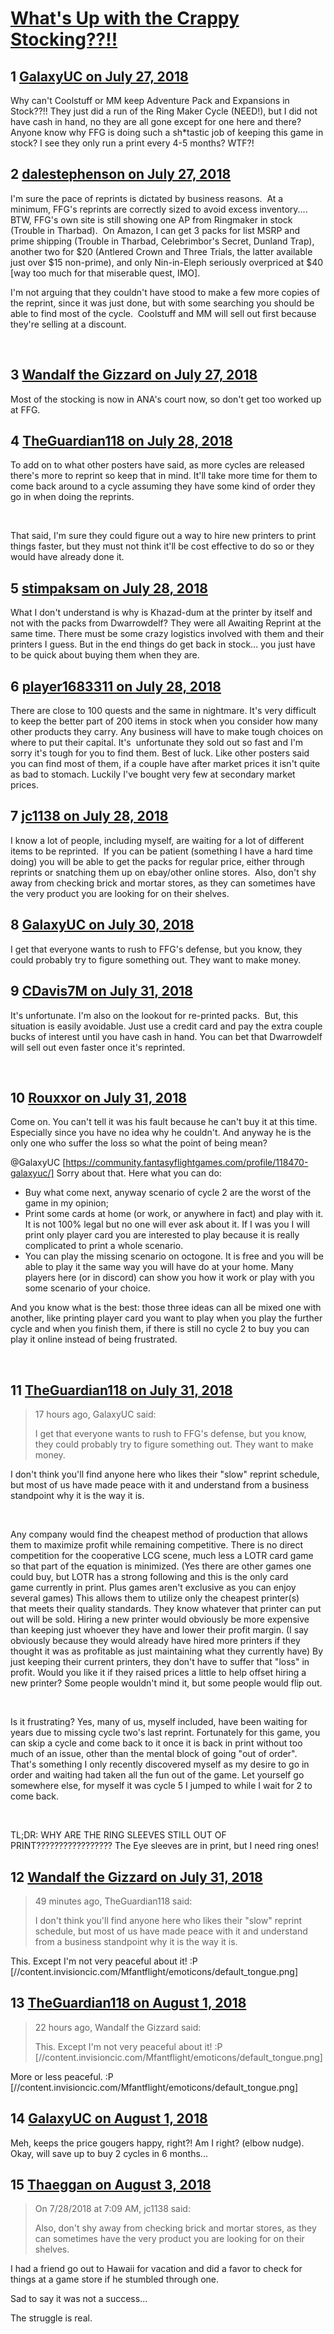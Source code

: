 # [What&#039;s Up with the Crappy Stocking??!!](https://community.fantasyflightgames.com/topic/279843-whats-up-with-the-crappy-stocking/)

## 1 [GalaxyUC on July 27, 2018](https://community.fantasyflightgames.com/topic/279843-whats-up-with-the-crappy-stocking/?do=findComment&comment=3417476)

Why can't Coolstuff or MM keep Adventure Pack and Expansions in Stock??!! They just did a run of the Ring Maker Cycle (NEED!), but I did not have cash in hand, no they are all gone except for one here and there? Anyone know why FFG is doing such a sh*tastic job of keeping this game in stock? I see they only run a print every 4-5 months? WTF?!

## 2 [dalestephenson on July 27, 2018](https://community.fantasyflightgames.com/topic/279843-whats-up-with-the-crappy-stocking/?do=findComment&comment=3417551)

I'm sure the pace of reprints is dictated by business reasons.  At a minimum, FFG's reprints are correctly sized to avoid excess inventory....  BTW, FFG's own site is still showing one AP from Ringmaker in stock (Trouble in Tharbad).  On Amazon, I can get 3 packs for list MSRP and prime shipping (Trouble in Tharbad, Celebrimbor's Secret, Dunland Trap), another two for $20 (Antlered Crown and Three Trials, the latter available just over $15 non-prime), and only Nin-in-Eleph seriously overpriced at $40 [way too much for that miserable quest, IMO].

I'm not arguing that they couldn't have stood to make a few more copies of the reprint, since it was just done, but with some searching you should be able to find most of the cycle.  Coolstuff and MM will sell out first because they're selling at a discount.

 

## 3 [Wandalf the Gizzard on July 27, 2018](https://community.fantasyflightgames.com/topic/279843-whats-up-with-the-crappy-stocking/?do=findComment&comment=3417818)

Most of the stocking is now in ANA's court now, so don't get too worked up at FFG.

## 4 [TheGuardian118 on July 28, 2018](https://community.fantasyflightgames.com/topic/279843-whats-up-with-the-crappy-stocking/?do=findComment&comment=3418057)

To add on to what other posters have said, as more cycles are released there's more to reprint so keep that in mind. It'll take more time for them to come back around to a cycle assuming they have some kind of order they go in when doing the reprints.

 

That said, I'm sure they could figure out a way to hire new printers to print things faster, but they must not think it'll be cost effective to do so or they would have already done it.

## 5 [stimpaksam on July 28, 2018](https://community.fantasyflightgames.com/topic/279843-whats-up-with-the-crappy-stocking/?do=findComment&comment=3418068)

What I don't understand is why is Khazad-dum at the printer by itself and not with the packs from Dwarrowdelf? They were all Awaiting Reprint at the same time. There must be some crazy logistics involved with them and their printers I guess. But in the end things do get back in stock... you just have to be quick about buying them when they are.

## 6 [player1683311 on July 28, 2018](https://community.fantasyflightgames.com/topic/279843-whats-up-with-the-crappy-stocking/?do=findComment&comment=3418198)

There are close to 100 quests and the same in nightmare. It's very difficult to keep the better part of 200 items in stock when you consider how many other products they carry. Any business will have to make tough choices on where to put their capital. It's  unfortunate they sold out so fast and I'm sorry it's tough for you to find them. Best of luck. Like other posters said you can find most of them, if a couple have after market prices it isn't quite as bad to stomach. Luckily I've bought very few at secondary market prices. 

## 7 [jc1138 on July 28, 2018](https://community.fantasyflightgames.com/topic/279843-whats-up-with-the-crappy-stocking/?do=findComment&comment=3418398)

I know a lot of people, including myself, are waiting for a lot of different items to be reprinted.  If you can be patient (something I have a hard time doing) you will be able to get the packs for regular price, either through reprints or snatching them up on ebay/other online stores.  Also, don't shy away from checking brick and mortar stores, as they can sometimes have the very product you are looking for on their shelves.  

## 8 [GalaxyUC on July 30, 2018](https://community.fantasyflightgames.com/topic/279843-whats-up-with-the-crappy-stocking/?do=findComment&comment=3420421)

I get that everyone wants to rush to FFG's defense, but you know, they could probably try to figure something out. They want to make money.

## 9 [CDavis7M on July 31, 2018](https://community.fantasyflightgames.com/topic/279843-whats-up-with-the-crappy-stocking/?do=findComment&comment=3420768)

It's unfortunate. I'm also on the lookout for re-printed packs.  But, this situation is easily avoidable. Just use a credit card and pay the extra couple bucks of interest until you have cash in hand. You can bet that Dwarrowdelf will sell out even faster once it's reprinted.

 

## 10 [Rouxxor on July 31, 2018](https://community.fantasyflightgames.com/topic/279843-whats-up-with-the-crappy-stocking/?do=findComment&comment=3420813)

Come on. You can't tell it was his fault because he can't buy it at this time. Especially since you have no idea why he couldn't. And anyway he is the only one who suffer the loss so what the point of being mean?

@GalaxyUC [https://community.fantasyflightgames.com/profile/118470-galaxyuc/] Sorry about that. Here what you can do:

- Buy what come next, anyway scenario of cycle 2 are the worst of the game in my opinion;
- Print some cards at home (or work, or anywhere in fact) and play with it. It is not 100% legal but no one will ever ask about it. If I was you I will print only player card you are interested to play because it is really complicated to print a whole scenario.
- You can play the missing scenario on octogone. It is free and you will be able to play it the same way you will have do at your home. Many players here (or in discord) can show you how it work or play with you some scenario of your choice.

And you know what is the best: those three ideas can all be mixed one with another, like printing player card you want to play when you play the further cycle and when you finish them, if there is still no cycle 2 to buy you can play it online instead of being frustrated.

 

## 11 [TheGuardian118 on July 31, 2018](https://community.fantasyflightgames.com/topic/279843-whats-up-with-the-crappy-stocking/?do=findComment&comment=3421136)

> 17 hours ago, GalaxyUC said:
> 
> I get that everyone wants to rush to FFG's defense, but you know, they could probably try to figure something out. They want to make money.

I don't think you'll find anyone here who likes their "slow" reprint schedule, but most of us have made peace with it and understand from a business standpoint why it is the way it is.

 

Any company would find the cheapest method of production that allows them to maximize profit while remaining competitive. There is no direct competition for the cooperative LCG scene, much less a LOTR card game so that part of the equation is minimized. (Yes there are other games one could buy, but LOTR has a strong following and this is the only card game currently in print. Plus games aren't exclusive as you can enjoy several games) This allows them to utilize only the cheapest printer(s) that meets their quality standards. They know whatever that printer can put out will be sold. Hiring a new printer would obviously be more expensive than keeping just whoever they have and lower their profit margin. (I say obviously because they would already have hired more printers if they thought it was as profitable as just maintaining what they currently have) By just keeping their current printers, they don't have to suffer that "loss" in profit. Would you like it if they raised prices a little to help offset hiring a new printer? Some people wouldn't mind it, but some people would flip out.

 

Is it frustrating? Yes, many of us, myself included, have been waiting for years due to missing cycle two's last reprint. Fortunately for this game, you can skip a cycle and come back to it once it is back in print without too much of an issue, other than the mental block of going "out of order".  That's something I only recently discovered myself as my desire to go in order and waiting had taken all the fun out of the game. Let yourself go somewhere else, for myself it was cycle 5 I jumped to while I wait for 2 to come back.

 

TL;DR: WHY ARE THE RING SLEEVES STILL OUT OF PRINT????????????????? The Eye sleeves are in print, but I need ring ones!

## 12 [Wandalf the Gizzard on July 31, 2018](https://community.fantasyflightgames.com/topic/279843-whats-up-with-the-crappy-stocking/?do=findComment&comment=3421164)

> 49 minutes ago, TheGuardian118 said:
> 
> I don't think you'll find anyone here who likes their "slow" reprint schedule, but most of us have made peace with it and understand from a business standpoint why it is the way it is.

This. Except I'm not very peaceful about it! :P [//content.invisioncic.com/Mfantflight/emoticons/default_tongue.png]

## 13 [TheGuardian118 on August 1, 2018](https://community.fantasyflightgames.com/topic/279843-whats-up-with-the-crappy-stocking/?do=findComment&comment=3422164)

> 22 hours ago, Wandalf the Gizzard said:
> 
> This. Except I'm not very peaceful about it! :P [//content.invisioncic.com/Mfantflight/emoticons/default_tongue.png]

More or less peaceful. :P [//content.invisioncic.com/Mfantflight/emoticons/default_tongue.png]

## 14 [GalaxyUC on August 1, 2018](https://community.fantasyflightgames.com/topic/279843-whats-up-with-the-crappy-stocking/?do=findComment&comment=3422357)

Meh, keeps the price gougers happy, right?! Am I right? (elbow nudge). Okay, will save up to buy 2 cycles in 6 months...

## 15 [Thaeggan on August 3, 2018](https://community.fantasyflightgames.com/topic/279843-whats-up-with-the-crappy-stocking/?do=findComment&comment=3427554)

> On 7/28/2018 at 7:09 AM, jc1138 said:
> 
> Also, don't shy away from checking brick and mortar stores, as they can sometimes have the very product you are looking for on their shelves.  

I had a friend go out to Hawaii for vacation and did a favor to check for things at a game store if he stumbled through one.

Sad to say it was not a success...

The struggle is real.

